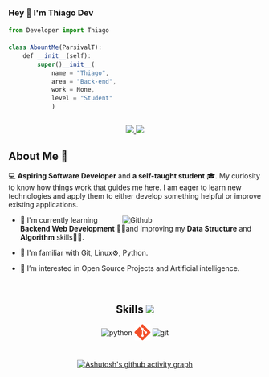 ### Hey 🖖 I'm Thiago Dev

```js
from Developer import Thiago

class AbountMe(ParsivalT):
    def __init__(self):
        super()__init__(
            name = "Thiago",
            area = "Back-end",
            work = None,
            level = "Student"
            )
```

##

<div align="center"> <a href="https://github.com/thiago-dev-cyber"> <img height="150em" src="https://github-readme-stats.vercel.app/api?username=thiago-dev-cyber&count_private=true&include_all_commits=true&show_icons=true&theme=dark&hide_border=false&show_owner=true"/> <img height="150em" src="https://github-readme-stats.vercel.app/api/top-langs/?username=thiago-dev-cyber&theme=dark&hide_border=false&&layout=compact"/> </a> </div>

##  

<h2 > About Me 👨‍</h2>
 
 💻 **Aspiring Software Developer** and **a self-taught student** 🎓. My curiosity to know how things work that guides me here. I am eager to learn new technologies and apply them to either develop something helpful or improve existing applications.
 
<img width="55%" align="right" alt="Github" src="https://raw.githubusercontent.com/onimur/.github/master/.resources/git-header.svg" />

-  🔭 I'm currently learning **Backend Web Development** 🙋‍♂️and improving my **Data Structure** and **Algorithm** skills👨‍💻.
  
-  🌱 I'm familiar with Git, Linux⚙️, Python.

-   👀 I’m interested in Open Source Projects and Artificial intelligence.
  


<div align="center" valign="top"><br>
<h2> Skills <img src = "https://media2.giphy.com/media/QssGEmpkyEOhBCb7e1/giphy.gif?cid=ecf05e47a0n3gi1bfqntqmob8g9aid1oyj2wr3ds3mg700bl&rid=giphy.gif" width = 32> </h2> <img align="center" alt="python" height="32" width="32"src="https://img.icons8.com/color/40/000000/python--v1.png"/>
  <img align="center" alt="git" height="32" width="32" src="https://raw.githubusercontent.com/devicons/devicon/master/icons/git/git-original.svg">
  <img align="center" alt="git" height="32" width="32" src="https://img.icons8.com/fluency/40/000000/github.png"/>
  
  
# 

  
[![Ashutosh's github activity graph](https://github-readme-activity-graph.vercel.app/graph?username=thiago-dev-cyber&bg_color=241f31&color=ffffff&line=9a9996&point=26a269&area=true&hide_border=true)](https://github.com/ashutosh00710/github-readme-activity-graph)
  </div>
